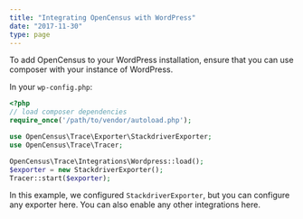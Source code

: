 ```yaml
---
title: "Integrating OpenCensus with WordPress"
date: "2017-11-30"
type: page
---
```


To add OpenCensus to your WordPress installation, ensure that you can use
composer with your instance of WordPress.

In your `wp-config.php`:

```php
<?php
// load composer dependencies
require_once('/path/to/vendor/autoload.php');

use OpenCensus\Trace\Exporter\StackdriverExporter;
use OpenCensus\Trace\Tracer;

OpenCensus\Trace\Integrations\Wordpress::load();
$exporter = new StackdriverExporter();
Tracer::start($exporter);
```

In this example, we configured `StackdriverExporter`, but you can configure any
exporter here. You can also enable any other integrations here.
